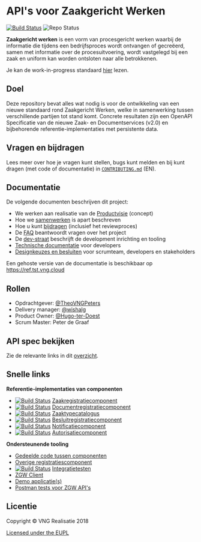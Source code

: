 API's voor Zaakgericht Werken
=====
[![Build Status](https://jenkins.nlx.io/job/gemma-zaken-build-and-test/badge/icon?style=plastic)](https://jenkins.nlx.io/) ![Repo Status](https://img.shields.io/badge/status-concept-lightgrey.svg?style=plastic)

**Zaakgericht werken** is een vorm van procesgericht werken waarbij de informatie die tijdens een bedrijfsproces wordt ontvangen of gecreëerd, samen met informatie over de procesuitvoering, wordt vastgelegd bij een zaak en uniform kan worden ontsloten naar alle betrokkenen.

Je kan de work-in-progress standaard [hier](docs/_content/standaard/standaard.md) lezen.

## Doel
Deze repository bevat alles wat nodig is voor de ontwikkeling van een nieuwe standaard rond Zaakgericht Werken, welke in samenwerking tussen verschillende partijen tot stand komt. Concrete resultaten zijn een OpenAPI Specificatie van de nieuwe Zaak- en Documentservices (v2.0) en bijbehorende referentie-implementaties met persistente data.

## Vragen en bijdragen
Lees meer over hoe je vragen kunt stellen, bugs kunt melden en bij kunt dragen (met code of documentatie) in [`CONTRIBUTING.md`](CONTRIBUTING.md) (EN).

## Documentatie
De volgende documenten beschrijven dit project:

- We werken aan realisatie van de [Productvisie](docs/_content/introductie/productvisie.md) (concept)
- Hoe we [samenwerken](docs/_content/introductie/samenwerking.md) is apart beschreven
- Hoe u kunt [bijdragen](docs/_content/community/bijdragen.md) (inclusief het reviewproces)
- De [FAQ](docs/_content/introductie/faq.md) beantwoordt vragen over het project
- De [dev-straat](docs/_content/overige/technisch/dev-straat.md) beschrijft de development
  inrichting en tooling
- [Technische documentatie](docs/_content/ontwikkelaars/aan-de-slag.md) voor developers
- [Designkeuzes en besluiten](docs/_content/overige/technisch/design-keuzes.md) voor scrumteam, developers en stakeholders

Een gehoste versie van de documentatie is beschikbaar op https://ref.tst.vng.cloud

## Rollen

- Opdrachtgever: [@TheoVNGPeters](https://github.com/TheoVNGPeters)
- Delivery manager: [@wishalg](https://github.com/wishalg)
- Product Owner: [@Hugo-ter-Doest](https://github.com/Hugo-ter-Doest)
- Scrum Master:  Peter de Graaf

## API spec bekijken

Zie de relevante links in dit [overzicht](docs/_content/standaard/apis/).

## Snelle links

**Referentie-implementaties van componenten**

* [![Build Status][zrc-build-status]][zrc-stable]
  [Zaakregistratiecomponent](https://github.com/vng-Realisatie/gemma-zaakregistratiecomponent)
* [![Build Status][drc-build-status]][drc-stable]
  [Documentregistratiecomponent](https://github.com/vng-Realisatie/gemma-documentregistratiecomponent)
* [![Build Status][ztc-build-status]][ztc-stable]
  [Zaaktypecatalogus](https://github.com/vng-Realisatie/gemma-zaaktypecatalogus)
* [![Build Status][brc-build-status]][brc-stable]
  [Besluitregistratiecomponent](https://github.com/vng-Realisatie/gemma-besluitregistratiecomponent)
* [![Build Status][nc-build-status]][nc-stable]
  [Notificatiecomponent](https://github.com/VNG-Realisatie/gemma-notificatiecomponent)
* [![Build Status][ac-build-status]][ac-stable]
  [Autorisatiecomponent](https://github.com/VNG-Realisatie/gemma-autorisatiecomponent)


**Ondersteunende tooling**

* [Gedeelde code tussen componenten](https://github.com/VNG-Realisatie/gemma-zaken-common)
* [Overige registratiescomponent](https://github.com/VNG-Realisatie/gemma-mock-overigeregistratiecomponenten)
* [![Build Status][zit-build-status]][zit-stable]
  [Integratietesten](https://github.com/VNG-Realisatie/gemma-zaken-test-integratie)
* [ZGW Client](https://github.com/VNG-Realisatie/gemma-zds-client)
* [Demo applicatie(s)](https://github.com/VNG-Realisatie/gemma-zaken-demo)
* [Postman tests voor ZGW API's](https://github.com/VNG-Realisatie/gemma-postman-tests)

## Licentie
Copyright © VNG Realisatie 2018

[Licensed under the EUPL](LICENCE.md)

[zrc-build-status]: http://jenkins.nlx.io/buildStatus/icon?job=gemma-zaakregistratiecomponent-stable
[zrc-stable]: http://jenkins.nlx.io/job/gemma-zaakregistratiecomponent-stable
[drc-build-status]: http://jenkins.nlx.io/buildStatus/icon?job=gemma-documentregistratiecomponent-stable
[drc-stable]: http://jenkins.nlx.io/job/gemma-documentregistratiecomponent-stable
[ztc-build-status]: http://jenkins.nlx.io/buildStatus/icon?job=gemma-zaaktypecatalogus-stable
[ztc-stable]: http://jenkins.nlx.io/job/gemma-zaaktypecatalogus-stable
[brc-build-status]: http://jenkins.nlx.io/buildStatus/icon?job=gemma-besluitregistratiecomponent-stable
[brc-stable]: http://jenkins.nlx.io/job/gemma-besluitregistratiecomponent-stable
[zit-build-status]: http://jenkins.nlx.io/buildStatus/icon?job=gemma-zaken-test-integratie-master
[zit-stable]: http://jenkins.nlx.io/job/gemma-zaken-test-integratie-master
[nc-build-status]: http://jenkins.nlx.io/buildStatus/icon?job=gemma-notificatiecomponent-stable
[nc-stable]: http://jenkins.nlx.io/job/gemma-notificatiecomponent-stable
[ac-build-status]: http://jenkins.nlx.io/buildStatus/icon?job=gemma-autorisatiecomponent-stable
[ac-stable]: http://jenkins.nlx.io/job/gemma-autorisatiecomponent-stable
